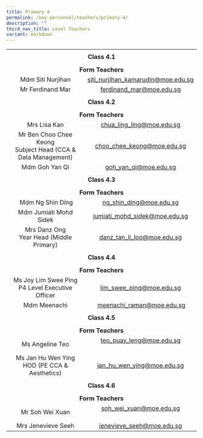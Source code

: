 ```yaml
---
title: Primary 4
permalink: /key-personnel/teachers/primary-4/
description: ""
third_nav_title: Level Teachers
variant: markdown
---
```

<table style="margin-left: auto; margin-right: auto;" border="0" width="100%" cellspacing="0">
<tbody>
<tr>
<td style="text-align: center;" colspan="2" height="41"><strong>Class 4.1</strong></td>
</tr>
	
<tr style="text-align: center;">
<td colspan="2" style="text-align: center;" height="25"><strong>Form Teachers</strong></td>
</tr>
	
<tr style="text-align: center;">
<td width="50%">Mdm Siti Nurjihan</td>
<td width="50%"><a href="mailto:siti_nurjihan_kamarudin@moe.edu.sg" target="">siti_nurjihan_kamarudin@moe.edu.sg</a></td>
</tr>
	
<tr style="text-align: center;">
<td>
<div>Mr&nbsp;Ferdinand&nbsp;Mar</div>
</td>
<td><a href="mailto:ferdinand_mar@moe.edu.sg" target="">ferdinand_mar@moe.edu.sg</a></td>
</tr>
	
<tr style="text-align: center;">
<td colspan="2" style="text-align: center;" height="41"><strong>Class 4.2</strong></td>
</tr>
<tr style="text-align: center;">
<td colspan="2" style="text-align: center;" height="25"><strong>Form Teachers</strong></td>
</tr>
	
<tr style="text-align: center;">
<td width="50%">Mrs&nbsp;Lisa Kan</td>
<td><a href="mailto:chua_ling_ling@moe.edu.sg" target="">chua_ling_ling@moe.edu.sg</a></td>
</tr>
	
<tr style="text-align: center;">
<td>Mr Ben&nbsp;Choo Chee Keong <br>Subject Head (CCA &amp; Data Management)</td>
<td><a href="mailto:choo_chee_keong@moe.edu.sg" target="">choo_chee_keong@moe.edu.sg</a></td>
</tr>

<tr style="text-align: center;">
<td>Mdm Goh Yan Qi </td>
<td><a href="mailto:goh_yan_qi@moe.edu.sg" target="">goh_yan_qi@moe.edu.sg</a></td>
</tr>


<tr style="text-align: center;">
<td colspan="2" style="text-align: center;" height="41"><strong>Class 4.3</strong></td>
</tr>
	
<tr style="text-align: center;">
<td colspan="2" style="text-align: center;" height="25"><strong>Form Teachers</strong></td>
</tr>
	
<tr style="text-align: center;">
<td>&nbsp;Mdm Ng Shin Ding</td>
<td><a href="mailto:ng_shin_ding@moe.edu.sg" target="">ng_shin_ding@moe.edu.sg</a></td>
</tr>
	
<tr style="text-align: center;">
<td>
<div>Mdm&nbsp;Jumiati&nbsp;Mohd Sidek</div>
</td>
<td><a href="mailto:jumiati_mohd_sidek@moe.edu.sg" target="">jumiati_mohd_sidek@moe.edu.sg</a></td>
</tr>
	
<tr style="text-align: center;">
<td>
<div>Mrs Danz Ong <br> Year Head (Middle Primary)</div>
</td>
<td><a href="mailto:danz_tan_li_loo@moe.edu.sg" target="">danz_tan_li_loo@moe.edu.sg</a></td>
</tr>
<tr style="text-align: center;">
<td colspan="2" style="text-align: center;" height="41"><strong>Class 4.4</strong></td>
</tr>
	
<tr style="text-align: center;">
<td colspan="2" style="text-align: center;" height="25"><strong>Form Teachers</strong></td>
</tr>
	
<tr style="text-align: center;">
<td width="50%">Ms Joy&nbsp;Lim Swee Ping <br> P4 Level Executive Officer</td>
<td width="50%"><a href="mailto:lim_swee_ping@moe.edu.sg" target="">lim_swee_ping@moe.edu.sg</a></td>
</tr>
	
<tr style="text-align: center;">
<td>Mdm Meenachi</td>
<td>&nbsp;<a href="mailto:meenachi_raman@moe.edu.sg" target="">meenachi_raman@moe.edu.sg</a></td>
</tr>
	
<tr style="text-align: center;">
<td colspan="2" style="text-align: center;" height="41"><strong>Class 4.5</strong></td>
</tr>
	
<tr style="text-align: center;">
<td colspan="2" style="text-align: center;" height="25"><strong>Form Teachers</strong></td>
</tr>
	
<tr style="text-align: center;">
<td>Ms Angeline Teo</td>
<td><a href="mailto:teo_puay_leng@moe.edu.sg" target="">teo_puay_leng@moe.edu.sg</a><br><br></td>
</tr>
	
<tr style="text-align: center;">
<td>Ms Jan Hu Wen Ying<br>HOD (PE CCA &amp; Aesthetics)</td>
<td><a href="mailto:jan_hu_wen_ying@moe.edu.sg" target="">jan_hu_wen_ying@moe.edu.sg</a></td>
</tr>
	
<tr style="text-align: center;">
<td colspan="2" style="text-align: center;" height="41"><strong>Class 4.6</strong></td>
</tr>
<tr style="text-align: center;">
<td colspan="2" style="text-align: center;" height="25"><strong>Form Teachers</strong></td>
</tr>
	
<tr style="text-align: center;">
<td>Mr Soh Wei Xuan</td>
<td><a href="mailto:soh_wei_xuan@moe.edu.sg" target="">soh_wei_xuan@moe.edu.sg</a><br><br></td>
</tr>
	
<tr style="text-align: center;">
<td>Mrs Jenevieve Seeh</td>
<td><a href="mailto:jenevieve_seeh@moe.edu.sg" target="">jenevieve_seeh@moe.edu.sg</a></td>
</tr>
</tbody>
</table>